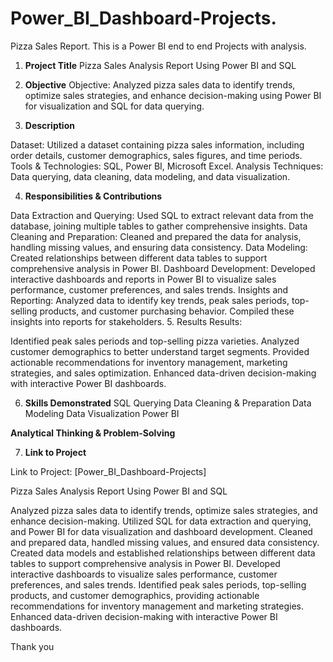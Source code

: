 # Power_BI_Dashboard-Projects.
Pizza Sales Report.
This is a Power BI end to end Projects with analysis.
1. **Project Title**
Pizza Sales Analysis Report Using Power BI and SQL

2. **Objective**
Objective: Analyzed pizza sales data to identify trends, optimize sales strategies, and enhance decision-making using Power BI for visualization and SQL for data querying.

3. **Description**

Dataset: Utilized a dataset containing pizza sales information, including order details, customer demographics, sales figures, and time periods.
Tools & Technologies: SQL, Power BI, Microsoft Excel.
Analysis Techniques: Data querying, data cleaning, data modeling, and data visualization.

4. **Responsibilities & Contributions**

Data Extraction and Querying: Used SQL to extract relevant data from the database, joining multiple tables to gather comprehensive insights.
Data Cleaning and Preparation: Cleaned and prepared the data for analysis, handling missing values, and ensuring data consistency.
Data Modeling: Created relationships between different data tables to support comprehensive analysis in Power BI.
Dashboard Development: Developed interactive dashboards and reports in Power BI to visualize sales performance, customer preferences, and sales trends.
Insights and Reporting: Analyzed data to identify key trends, peak sales periods, top-selling products, and customer purchasing behavior. Compiled these insights into reports for stakeholders.
5. Results
Results:

Identified peak sales periods and top-selling pizza varieties.
Analyzed customer demographics to better understand target segments.
Provided actionable recommendations for inventory management, marketing strategies, and sales optimization.
Enhanced data-driven decision-making with interactive Power BI dashboards.

6. **Skills Demonstrated**
SQL Querying
Data Cleaning & Preparation
Data Modeling
Data Visualization
Power BI

**Analytical Thinking & Problem-Solving**

7. **Link to Project** 

Link to Project: [Power_BI_Dashboard-Projects]

Pizza Sales Analysis Report Using Power BI and SQL

Analyzed pizza sales data to identify trends, optimize sales strategies, and enhance decision-making.
Utilized SQL for data extraction and querying, and Power BI for data visualization and dashboard development.
Cleaned and prepared data, handled missing values, and ensured data consistency.
Created data models and established relationships between different data tables to support comprehensive analysis in Power BI.
Developed interactive dashboards to visualize sales performance, customer preferences, and sales trends.
Identified peak sales periods, top-selling products, and customer demographics, providing actionable recommendations for inventory management and marketing strategies.
Enhanced data-driven decision-making with interactive Power BI dashboards.

Thank you

